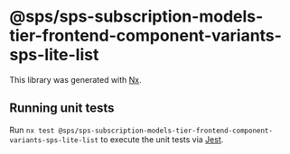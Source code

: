 # @sps/sps-subscription-models-tier-frontend-component-variants-sps-lite-list

This library was generated with [Nx](https://nx.dev).

## Running unit tests

Run `nx test @sps/sps-subscription-models-tier-frontend-component-variants-sps-lite-list` to execute the unit tests via [Jest](https://jestjs.io).
